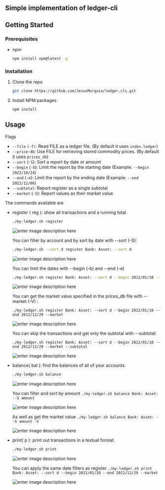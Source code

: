 

## Simple implementation of ledger-cli

## Getting Started

### Prerequisites

* npm
  ```sh
  npm install npm@latest -g
  ```

### Installation


1. Clone the repo
   ```sh
   git clone https://github.com/JesusMurguia/ledger.cli.git
   ```
2. Install NPM packages
   ```sh
   npm install
   ```


<!-- USAGE EXAMPLES -->
## Usage
Flags

 - `--file` `(-f)`: Read FILE as a ledger file. (By default it uses `index.ledger`)
 - `--price-db`: Use FILE for retrieving stored commodity prices. (By default it uses `prices_db`)
 - `--sort` (`-S`): Sort a report by date or amount
 - `--begin` (`-b`): Limit the report by the starting date (Example: `--begin 2022/10/24`)
 - `--end` (`-e`): Limit the report by the ending date (Example: `--end 2022/12/06`)
 - `--subtotal`: Report register as a single subtotal
 - `--market` (`-V`): Report values as their market value

The commands available are

 - register ( reg ): show all transactions and a running total.
   ```sh
   ./my-ledger.sh register
   ```
   ![enter image description here](https://media.discordapp.net/attachments/1004760480079958086/1059348715288145930/image.png)
   
   You can filter by account and by sort by date with --sort (-S):
      ```sh
   ./my-ledger.sh --sort d register Bank: Asset: --sort d
   ```
   ![enter image description here](https://media.discordapp.net/attachments/1004760480079958086/1059349294945144852/image.png)

   You can limit the dates with --begin (-b) and --end (-e) 
      ```sh
   ./my-ledger.sh register Bank: Asset: --sort d --begin 2012/01/10 --end 2012/12/29
   ```
	![enter image description here](https://media.discordapp.net/attachments/1004760480079958086/1059352324969091142/image.png)

	  You can get the market value specified in the prices_db file with --market (-V) :
	```
	./my-ledger.sh register Bank: Asset: --sort d --begin 2012/01/10 --end 2012/12/29 --market
	```
	![enter image description here](https://media.discordapp.net/attachments/1004760480079958086/1059352658122657892/image.png)

	  You can skip the transactions and get only the subtotal with --subtotal:
	```
	./my-ledger.sh register Bank: Asset: --sort d --begin 2012/01/10 --end 2012/12/29 --market --subtotal
	```
	![enter image description here](https://media.discordapp.net/attachments/1004760480079958086/1059354143162122250/image.png)

 - balance( bal ): find the balances of all of your accounts.
   ```sh
   ./my-ledger.sh balance
   ```
   ![enter image description here](https://media.discordapp.net/attachments/1004760480079958086/1059354742167449681/image.png)

	You can filter and sort by amount 
	`./my-ledger.sh balance Bank: Asset: --S amount`
	
	![enter image description here](https://media.discordapp.net/attachments/1004760480079958086/1059355129259773973/image.png)

	As well as get the market value
	`./my-ledger.sh balance Bank: Asset: --S amount -V`
	
	![enter image description here](https://media.discordapp.net/attachments/1004760480079958086/1059355537210359898/image.png)

- print( p ): print out transactions in a textual format.
   ```sh
   ./my-ledger.sh print
   ```
   ![enter image description here](https://media.discordapp.net/attachments/1004760480079958086/1059355829310062602/image.png)
   
	You can apply the same date filters as register
	`./my-ledger.sh print  Bank: Asset: --sort d --begin 2012/01/10 --end 2012/12/29 --market`
	
	![enter image description here](https://media.discordapp.net/attachments/1004760480079958086/1059356494853853214/image.png)
